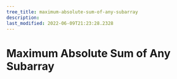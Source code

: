 ```yaml
---
tree_title: maximum-absolute-sum-of-any-subarray
description: 
last_modified: 2022-06-09T21:23:28.2328
---
```


# Maximum Absolute Sum of Any Subarray
